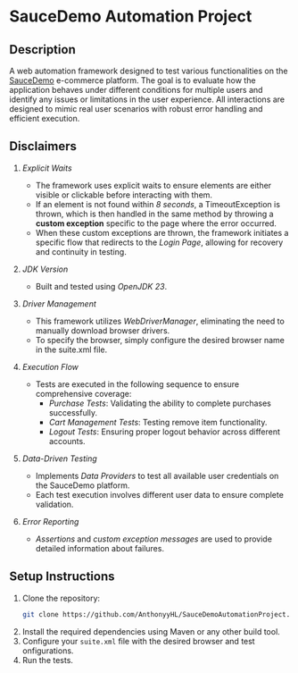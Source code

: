 # SauceDemo Automation Project

## Description

A web automation framework designed to test various functionalities on the [SauceDemo](https://www.saucedemo.com/) e-commerce platform. The goal is to evaluate how the application behaves under different conditions for multiple users and identify any issues or limitations in the user experience. All interactions are designed to mimic real user scenarios with robust error handling and efficient execution.


## Disclaimers

1. *Explicit Waits*
    - The framework uses explicit waits to ensure elements are either visible or clickable before interacting with them.
    - If an element is not found within *8 seconds*, a TimeoutException is thrown, which is then handled in the same method by throwing a **custom exception** specific to the page where the error occurred.
    - When these custom exceptions are thrown, the framework initiates a specific flow that redirects to the *Login Page*, allowing for recovery and continuity in testing.

2. *JDK Version*
    - Built and tested using *OpenJDK 23*.

3. *Driver Management*
    - This framework utilizes *WebDriverManager*, eliminating the need to manually download browser drivers.
    - To specify the browser, simply configure the desired browser name in the suite.xml file.

4. *Execution Flow*
    - Tests are executed in the following sequence to ensure comprehensive coverage:
        - *Purchase Tests*: Validating the ability to complete purchases successfully.
        - *Cart Management Tests*: Testing remove item functionality.
        - *Logout Tests*: Ensuring proper logout behavior across different accounts.

5. *Data-Driven Testing*
    - Implements *Data Providers* to test all available user credentials on the SauceDemo platform.
    - Each test execution involves different user data to ensure complete validation.

6. *Error Reporting*
    - *Assertions* and *custom exception messages* are used to provide detailed information about failures.


## Setup Instructions

1. Clone the repository:
   ```bash
   git clone https://github.com/AnthonyyHL/SauceDemoAutomationProject.git

2. Install the required dependencies using Maven or any other build tool.
3. Configure your `suite.xml` file with the desired browser and test onfigurations.
4. Run the tests.
